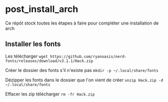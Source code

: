 # post_install_arch
Ce répôt stock toutes les étapes à faire pour compléter une installation de arch

## Installer les fonts
Les télécharger
`wget https://github.com/ryanoasis/nerd-fonts/releases/download/v3.1.1/Hack.zip`

Créer le dossier des fonts s'il n'existe pas
`mkdir -p ~/.local/share/fonts`

Dézipper les fonts dans le dossier que l'on vient de créer
`unzip Hack.zip -d ~/.local/share/fonts`

Effacer les zip télécharger
`rm -fr Hack.zip`
